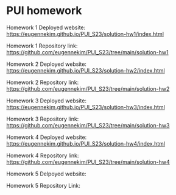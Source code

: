 # PUI homework

Homework 1 Deployed website: https://eugennekim.github.io/PUI_S23/solution-hw1/index.html

Homework 1 Repository link: https://github.com/eugennekim/PUI_S23/tree/main/solution-hw1


Homework 2 Deployed website: https://eugennekim.github.io/PUI_S23/solution-hw2/index.html

Homework 2 Repository link: https://github.com/eugennekim/PUI_S23/tree/main/solution-hw2


Homework 3 Deployed website: https://eugennekim.github.io/PUI_S23/solution-hw3/index.html

Homework 3 Repository link: https://github.com/eugennekim/PUI_S23/tree/main/solution-hw3


Homework 4 Deployed website: https://eugennekim.github.io/PUI_S23/solution-hw4/index.html

Homework 4 Repository link: https://github.com/eugennekim/PUI_S23/tree/main/solution-hw4


Homework 5 Delpoyed website: 

Homework 5 Repository Link: 